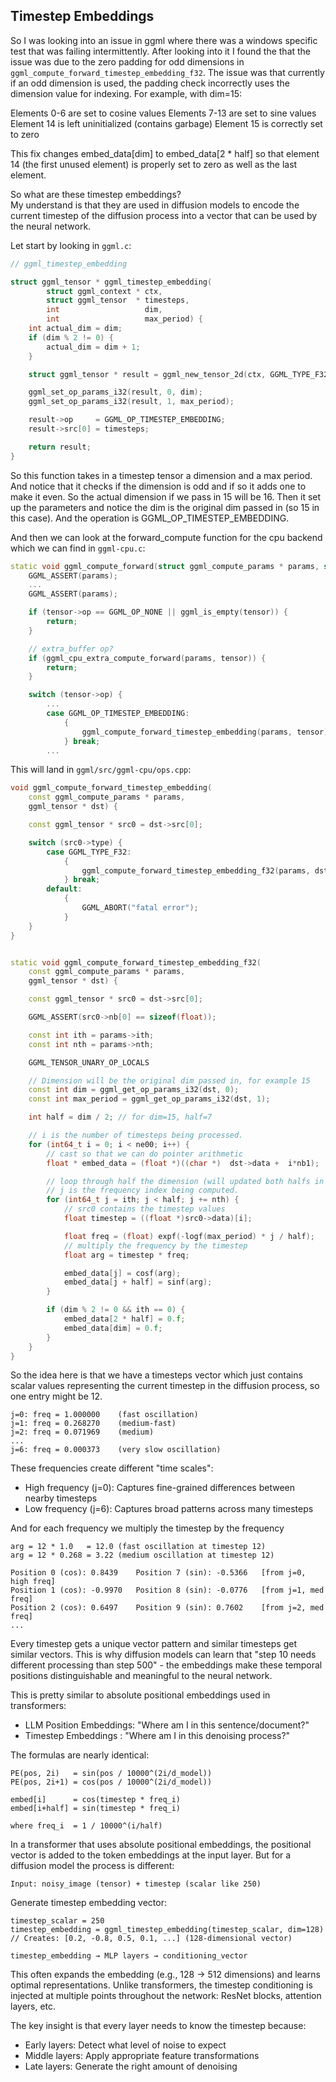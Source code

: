 ## Timestep Embeddings
So I was looking into an issue in ggml where there was a windows specific test
that was failing intermittently. After looking into it I found the that the
issue was due to the zero padding for odd dimensions in
`ggml_compute_forward_timestep_embedding_f32`.  The issue was that currently if
an odd dimension is used, the padding check incorrectly uses the dimension value
for indexing. For example, with dim=15:

Elements 0-6 are set to cosine values
Elements 7-13 are set to sine values
Element 14 is left uninitialized (contains garbage)
Element 15 is correctly set to zero

This fix changes embed_data[dim] to embed_data[2 * half] so that element 14 (the
first unused element) is properly set to zero as well as the last element.

So what are these timestep embeddings?  
My understand is that they are used in diffusion models to encode the current
timestep of the diffusion process into a vector that can be used by the neural
network.

Let start by looking in `ggml.c`:
```c++
// ggml_timestep_embedding

struct ggml_tensor * ggml_timestep_embedding(
        struct ggml_context * ctx,
        struct ggml_tensor  * timesteps,
        int                   dim,
        int                   max_period) {
    int actual_dim = dim;
    if (dim % 2 != 0) {
        actual_dim = dim + 1;
    }

    struct ggml_tensor * result = ggml_new_tensor_2d(ctx, GGML_TYPE_F32, actual_dim, timesteps->ne[0]);

    ggml_set_op_params_i32(result, 0, dim);
    ggml_set_op_params_i32(result, 1, max_period);

    result->op     = GGML_OP_TIMESTEP_EMBEDDING;
    result->src[0] = timesteps;

    return result;
}
```
So this function takes in a timestep tensor a dimension and a max period. And
notice that it checks if the dimension is odd and if so it adds one to make it
even.  So the actual dimension if we pass in 15 will be 16.  Then it set up
the parameters and notice the dim is the original dim passed in (so 15 in this
case). And the operation is GGML_OP_TIMESTEP_EMBEDDING.

And then we can look at the forward_compute function for the cpu backend which
we can find in `ggml-cpu.c`:
```c++
static void ggml_compute_forward(struct ggml_compute_params * params, struct ggml_tensor * tensor) {
    GGML_ASSERT(params);
    ...
    GGML_ASSERT(params);

    if (tensor->op == GGML_OP_NONE || ggml_is_empty(tensor)) {
        return;
    }

    // extra_buffer op?
    if (ggml_cpu_extra_compute_forward(params, tensor)) {
        return;
    }

    switch (tensor->op) {
        ...
        case GGML_OP_TIMESTEP_EMBEDDING:
            {
                ggml_compute_forward_timestep_embedding(params, tensor);
            } break;
        ...
```
This will land in `ggml/src/ggml-cpu/ops.cpp`:
```c++
void ggml_compute_forward_timestep_embedding(
    const ggml_compute_params * params,
    ggml_tensor * dst) {

    const ggml_tensor * src0 = dst->src[0];

    switch (src0->type) {
        case GGML_TYPE_F32:
            {
                ggml_compute_forward_timestep_embedding_f32(params, dst);
            } break;
        default:
            {
                GGML_ABORT("fatal error");
            }
    }
}


static void ggml_compute_forward_timestep_embedding_f32(
    const ggml_compute_params * params,
    ggml_tensor * dst) {

    const ggml_tensor * src0 = dst->src[0];

    GGML_ASSERT(src0->nb[0] == sizeof(float));

    const int ith = params->ith;
    const int nth = params->nth;

    GGML_TENSOR_UNARY_OP_LOCALS

    // Dimension will be the original dim passed in, for example 15
    const int dim = ggml_get_op_params_i32(dst, 0);
    const int max_period = ggml_get_op_params_i32(dst, 1);

    int half = dim / 2; // for dim=15, half=7

    // i is the number of timesteps being processed.
    for (int64_t i = 0; i < ne00; i++) {
        // cast so that we can do pointer arithmetic
        float * embed_data = (float *)((char *)  dst->data +  i*nb1);

        // loop through half the dimension (will updated both halfs in the same loop)
        // j is the frequency index being computed.
        for (int64_t j = ith; j < half; j += nth) {
            // src0 contains the timestep values
            float timestep = ((float *)src0->data)[i];

            float freq = (float) expf(-logf(max_period) * j / half);
            // multiply the frequency by the timestep
            float arg = timestep * freq;

            embed_data[j] = cosf(arg);
            embed_data[j + half] = sinf(arg);
        }

        if (dim % 2 != 0 && ith == 0) {
            embed_data[2 * half] = 0.f;
            embed_data[dim] = 0.f;
        }
    }
}
```
So the idea here is that we have a timesteps vector which just contains scalar
values representing the current timestep in the diffusion process, so one entry
might be 12.
```
j=0: freq = 1.000000    (fast oscillation)
j=1: freq = 0.268270    (medium-fast)
j=2: freq = 0.071969    (medium)
...
j=6: freq = 0.000373    (very slow oscillation)
```
These frequencies create different "time scales":
* High frequency (j=0): Captures fine-grained differences between nearby timesteps
* Low frequency  (j=6): Captures broad patterns across many timesteps
 
And for each frequency we multiply the timestep by the frequency
```
arg = 12 * 1.0   = 12.0 (fast oscillation at timestep 12)
arg = 12 * 0.268 = 3.22 (medium oscillation at timestep 12)
```
```
Position 0 (cos): 0.8439    Position 7 (sin): -0.5366   [from j=0, high freq]
Position 1 (cos): -0.9970   Position 8 (sin): -0.0776   [from j=1, med freq]
Position 2 (cos): 0.6497    Position 9 (sin): 0.7602    [from j=2, med freq]
...
```
Every timestep gets a unique vector pattern and similar timesteps get similar
vectors.
This is why diffusion models can learn that "step 10 needs different processing
than step 500" - the embeddings make these temporal positions distinguishable
and meaningful to the neural network.

This is pretty similar to absolute positional embeddings used in transformers:
* LLM Position Embeddings: "Where am I in this sentence/document?"
* Timestep Embeddings    : "Where am I in this denoising process?"

The formulas are nearly identical:
```
PE(pos, 2i)   = sin(pos / 10000^(2i/d_model))
PE(pos, 2i+1) = cos(pos / 10000^(2i/d_model))
```
```
embed[i]      = cos(timestep * freq_i)
embed[i+half] = sin(timestep * freq_i)

where freq_i  = 1 / 10000^(i/half)
```
In a transformer that uses absolute positional embeddings, the positional vector
is added to the token embeddings at the input layer. But for a diffusion model
the process is different:
```
Input: noisy_image (tensor) + timestep (scalar like 250)
```
Generate timestep embedding vector:
```
timestep_scalar = 250
timestep_embedding = ggml_timestep_embedding(timestep_scalar, dim=128)
// Creates: [0.2, -0.8, 0.5, 0.1, ...] (128-dimensional vector)
```
```
timestep_embedding → MLP layers → conditioning_vector
```
This often expands the embedding (e.g., 128 → 512 dimensions) and learns optimal
representations.
Unlike transformers, the timestep conditioning is injected at multiple points
throughout the network:
ResNet blocks, attention layers, etc. 

The key insight is that every layer needs to know the timestep because:
* Early layers: Detect what level of noise to expect
* Middle layers: Apply appropriate feature transformations
* Late layers: Generate the right amount of denoising
